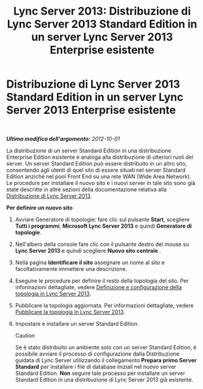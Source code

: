 ﻿---
title: 'Lync Server 2013: Distribuzione di Lync Server 2013 Standard Edition in un server Lync Server 2013 Enterprise esistente'
TOCTitle: Distribuzione di Lync Server 2013 Standard Edition in un server Lync Server 2013 Enterprise esistente
ms:assetid: 05ea128d-6c94-49b3-b28b-477367196425
ms:mtpsurl: https://technet.microsoft.com/it-it/library/Gg398112(v=OCS.15)
ms:contentKeyID: 49299557
ms.date: 08/24/2015
mtps_version: v=OCS.15
ms.translationtype: HT
---

# Distribuzione di Lync Server 2013 Standard Edition in un server Lync Server 2013 Enterprise esistente

 

_**Ultima modifica dell'argomento:** 2012-10-01_

La distribuzione di un server Standard Edition in una distribuzione Enterprise Edition esistente è analoga alla distribuzione di ulteriori ruoli del server. Un server Standard Edition può essere distribuito in un altro sito, consentendo agli utenti di quel sito di essere situati nel server Standard Edition anziché nel pool Front End su una rete WAN (Wide Area Network). Le procedure per installare il nuovo sito e i nuovi server in tale sito sono già state descritte in altre sezioni della documentazione relativa alla [Distribuzione di Lync Server 2013](lync-server-2013-deploying-lync-server.md).

**Per definire un nuovo sito**

1.  Avviare Generatore di topologie: fare clic sul pulsante **Start**, scegliere **Tutti i programmi**, **Microsoft Lync Server 2013** e quindi **Generatore di topologie**.

2.  Nell'albero della console fare clic con il pulsante destro del mouse su **Lync Server 2013** e quindi scegliere **Nuovo sito centrale** .

3.  Nella pagina **Identificare il sito** assegnare un nome al sito e facoltativamente immettere una descrizione.

4.  Eseguire le procedure per definire il resto della topologia del sito. Per informazioni dettagliate, vedere [Definizione e configurazione della topologia in Lync Server 2013](lync-server-2013-defining-and-configuring-the-topology.md).

5.  Pubblicare la topologia aggiornata. Per informazioni dettagliate, vedere [Pubblicare la topologia in Lync Server 2013](lync-server-2013-publish-the-topology.md).

6.  Impostare e installare un server Standard Edition.
    
    > [!CAUTION]  
    > Se è stato distribuito un ambiente solo con un server Standard Edition, è possibile avviare il processo di configurazione dalla Distribuzione guidata di Lync Server utilizzando il collegamento <strong>Prepara primo Server Standard</strong> per installare i file di database iniziali nel nuovo server Standard Edition. <strong>Non</strong> seguire tale processo per installare un server Standard Edition in una distribuzione di Lync Server 2013 già esistente.
